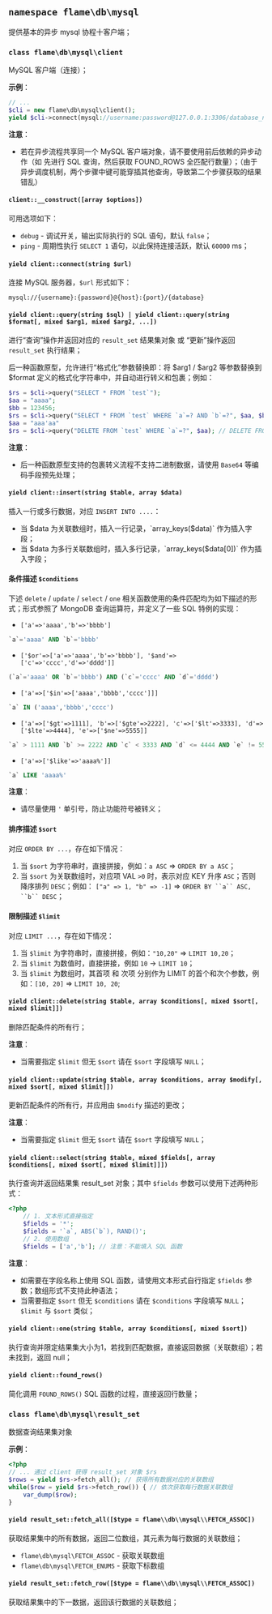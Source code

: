 ## `namespace flame\db\mysql`
提供基本的异步 mysql 协程十客户端；

### `class flame\db\mysql\client`
MySQL 客户端（连接）；

**示例**：
``` PHP
// ...
$cli = new flame\db\mysql\client();
yield $cli->connect(mysql://username:password@127.0.0.1:3306/database_name");
```

**注意**：
* 若在异步流程共享同一个 MySQL 客户端对象，请不要使用前后依赖的异步动作（如 先进行 SQL 查询，然后获取 FOUND_ROWS 全匹配行数量）；（由于异步调度机制，两个步骤中键可能穿插其他查询，导致第二个步骤获取的结果错乱）

#### `client::__construct([array $options])`
可用选项如下：
* `debug` - 调试开关，输出实际执行的 SQL 语句，默认 `false`；
* `ping`  - 周期性执行 `SELECT 1` 语句，以此保持连接活跃，默认 `60000` ms；

#### `yield client::connect(string $url)`
连接 MySQL 服务器，`$url` 形式如下：

```
mysql://{username}:{password}@{host}:{port}/{database}
```

#### `yield client::query(string $sql) | yield client::query(string $format[, mixed $arg1, mixed $arg2, ...])`
进行“查询”操作并返回对应的 `result_set` 结果集对象 或 “更新”操作返回 `result_set` 执行结果；

后一种函数原型，允许进行“格式化”参数替换即：将 $arg1 / $arg2 等参数替换到 $format 定义的格式化字符串中，并自动进行转义和包裹；例如：

``` PHP
$rs = $cli->query("SELECT * FROM `test`");
$aa = "aaaa";
$bb = 123456;
$rs = $cli->query("SELECT * FROM `test` WHERE `a`=? AND `b`=?", $aa, $bb); // SELECT * FROM `test` WHERE `a`='aaaa' AND `b`=123456
$aa = "aaa'aa"
$rs = $cli->query("DELETE FROM `test` WHERE `a`=?", $aa); // DELETE FROM `test` WHERE `a`='aaa\'aa';
```

**注意**：
* 后一种函数原型支持的包裹转义流程不支持二进制数据，请使用 `Base64` 等编码手段预先处理；

#### `yield client::insert(string $table, array $data)`
插入一行或多行数据，对应 `INSERT INTO ....`：
* 当 $data 为关联数组时，插入一行记录，`array_keys($data)` 作为插入字段；
* 当 $data 为多行关联数组时，插入多行记录，`array_keys($data[0])` 作为插入字段；

#### 条件描述 `$conditions`
下述 `delete` / `update` / `select` / `one` 相关函数使用的条件匹配均为如下描述的形式；形式参照了 MongoDB 查询运算符，并定义了一些 SQL 特例的实现：

* `['a'=>'aaaa','b'=>'bbbb']`
``` SQL
`a`='aaaa' AND `b`='bbbb'
```
* `['$or'=>['a'=>'aaaa','b'=>'bbbb'], '$and'=>['c'=>'cccc','d'=>'dddd']]`
``` SQL
(`a`='aaaa' OR `b`='bbbb') AND (`c`='cccc' AND `d`='dddd')
```
* `['a'=>['$in'=>['aaaa','bbbb','cccc']]]`
``` SQL
`a` IN ('aaaa','bbbb','cccc')
```
* `['a'=>['$gt'=>1111], 'b'=>['$gte'=>2222], 'c'=>['$lt'=>3333], 'd'=>['$lte'=>4444], 'e'=>['$ne'=>5555]]`
``` SQL
`a` > 1111 AND `b` >= 2222 AND `c` < 3333 AND `d` <= 4444 AND `e` != 5555
```
* `['a'=>['$like'=>'aaaa%']]`
``` SQL
`a` LIKE 'aaaa%'
```

**注意**：
* 请尽量使用 `'` 单引号，防止功能符号被转义；
#### 排序描述 `$sort`
对应 `ORDER BY ...`，存在如下情况：
1. 当 `$sort` 为字符串时，直接拼接，例如：`a ASC` => `ORDER BY a ASC`；
2. 当 `$sort` 为关联数组时，对应项 VAL `>0` 时，表示对应 KEY 升序 `ASC`；否则 降序排列 `DESC`；例如： `["a" => 1, "b" => -1]` => `ORDER BY ``a`` ASC, ``b`` DESC`；

#### 限制描述 `$limit`
对应 `LIMIT ...`，存在如下情况：
1. 当 `$limit` 为字符串时，直接拼接，例如：`"10,20"` => `LIMIT 10,20`；
2. 当 `$limit` 为数值时，直接拼接，例如 `10` -> `LIMIT 10`；
3. 当 `$limit` 为数组时，其首项 和 次项 分别作为 LIMIT 的首个和次个参数，例如：`[10, 20]` => `LIMIT 10, 20`;

#### `yield client::delete(string $table, array $conditions[, mixed $sort[, mixed $limit]])`
删除匹配条件的所有行；

**注意**：
* 当需要指定 `$limit` 但无 `$sort` 请在 `$sort` 字段填写 `NULL`；

#### `yield client::update(string $table, array $conditions, array $modify[, mixed $sort[, mixed $limit]])`
更新匹配条件的所有行，并应用由 `$modify` 描述的更改；

**注意**：
* 当需要指定 `$limit` 但无 `$sort` 请在 `$sort` 字段填写 `NULL`；

#### `yield client::select(string $table, mixed $fields[, array $conditions[, mixed $sort[, mixed $limit]]])`
执行查询并返回结果集 result_set 对象；其中 `$fields` 参数可以使用下述两种形式：
``` PHP
<?php
	// 1. 文本形式直接指定
	$fields = '*';
	$fields = '`a`, ABS(`b`), RAND()';
	// 2. 使用数组
	$fields = ['a','b']; // 注意：不能填入 SQL 函数
```

**注意**：
* 如需要在字段名称上使用 SQL 函数，请使用文本形式自行指定 `$fields` 参数；数组形式不支持此种语法；
* 当需要指定 `$sort` 但无 `$conditions` 请在 `$conditions` 字段填写 `NULL`；`$limit` 与 `$sort` 类似；

#### `yield client::one(string $table, array $conditions[, mixed $sort])`
执行查询并限定结果集大小为1，若找到匹配数据，直接返回数据（关联数组）；若未找到，返回 null；

#### `yield client::found_rows()`
简化调用 `FOUND_ROWS()` SQL 函数的过程，直接返回行数量；

### `class flame\db\mysql\result_set`
数据查询结果集对象

**示例**：
``` PHP
<?php
// ... 通过 client 获得 result_set 对象 $rs
$rows = yield $rs->fetch_all(); // 获得所有数据对应的关联数组
while($row = yield $rs->fetch_row()) { // 依次获取每行数据关联数组
	var_dump($row);
}
```

#### `yield result_set::fetch_all([$type = flame\\db\\mysql\\FETCH_ASSOC])`
获取结果集中的所有数据，返回二位数组，其元素为每行数据的关联数组；
* `flame\db\mysql\FETCH_ASSOC` - 获取关联数组
* `flame\db\mysql\FETCH_ENUMS` - 获取下标数组

#### `yield result_set::fetch_row([$type = flame\\db\\mysql\\FETCH_ASSOC])`
获取结果集中的下一数据，返回该行数据的关联数组；
